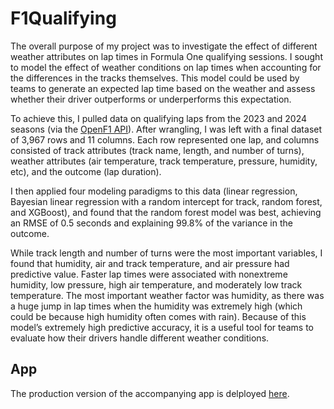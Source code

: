 # F1Qualifying

The overall purpose of my project was to investigate the effect of different weather attributes on lap times in Formula One qualifying sessions. I sought to model the effect of weather conditions on lap times when accounting for the differences in the tracks themselves. This model could be used by teams to generate an expected lap time based on the weather and assess whether their driver outperforms or underperforms this expectation.

To achieve this, I pulled data on qualifying laps from the 2023 and 2024 seasons (via the [OpenF1 API](https://openf1.org/)). After wrangling, I was left with a final dataset of 3,967 rows and 11 columns. Each row represented one lap, and columns consisted of track attributes (track name, length, and number of turns), weather attributes (air temperature, track temperature, pressure, humidity, etc), and the outcome (lap duration).

I then applied four modeling paradigms to this data (linear regression, Bayesian linear regression with a random intercept for track, random forest, and XGBoost), and found that the random forest model was best, achieving an RMSE of 0.5 seconds and explaining 99.8% of the variance in the outcome.

While track length and number of turns were the most important variables, I found that humidity, air and track temperature, and air pressure had predictive value. Faster lap times were associated with nonextreme humidity, low pressure, high air temperature, and moderately low track temperature. The most important weather factor was humidity, as there was a huge jump in lap times when the humidity was extremely high (which could be because high humidity often comes with rain). Because of this model’s extremely high predictive accuracy, it is a useful tool for teams to evaluate how their drivers handle different weather conditions.


## App
The production version of the accompanying app is delployed [here](https://oh8w2h-cole-wagner.shinyapps.io/F1Qualifying/).
